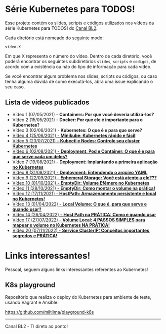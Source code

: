 # Série Kubernetes para TODOS!

Esse projeto contém os slides, scripts e códigos utilizados nos vídeos da série Kubernetes para TODOS! do [Canal BL2](https://www.youtube.com/channel/UCH88sk6G7zG3xE_0zCSJlAQ).

Cada diretório está nomeado do seguinte modo:

```
video-X
```

Em que X representa o número do vídeo. Dentro de cada diretório, você poderá encontrar os seguintes subdiretórios `slides`, `scripts` e `codigos`, de acordo com a existência ou não do tipo de informação para cada vídeo.

Se você encontrar algum problema nos slides, scripts ou códigos, ou caso tenha alguma dúvida de como executá-los, abra uma issue explicando o seu caso.

## Lista de vídeos publicados

* Vídeo 1 (07/05/2021) - **Containers: Por que você deveria utilizá-los?**
* Vídeo 2 (15/05/2021) - **Docker: Por que ele é importante para o Kubernetes?**
* Vídeo 3 (02/06/2021) - **Kubernetes: O que é e para que serve?**
* [Vídeo 4 (25/06/2021) - **Minikube: Kubernetes rápido e fácil**](video-4/README.md)
* [Vídeo 5 (23/07/2021) - **Kubectl e Nodes: Controle seu cluster Kubernetes**](video-5/README.md)
* [Vídeo 6 (02/08/2021) - **Deployment, Pod e Container: O que é e para que serve cada um deles?**](video-6/README.md)
* [Vídeo 7 (19/08/2021) - **Deployment: Implantando a primeira aplicação no Kubernetes**](video-7/README.md)
* [Vídeo 8 (31/08/2021) - **Deployment: Entendendo o arquivo YAML**](video-8/README.md)
* [Vídeo 9 (22/09/2021) - **Ephemeral Storage: Você está atento a ele???**](video-9/README.md)
* [Vídeo 10 (01/10/2021) - **EmptyDir: Volume Efêmero no Kubernetes**](video-10/README.md)
* [Vídeo 11 (28/10/2021) - **EmptyDir: Como montar o volume na prática!**](video-11/README.md)
* [Vídeo 12 (17/11/2021) - **HostPath: Armazenamento persistente e local no Kubernetes!**](video-12/README.md)
* [Vídeo 13 (01/04/2022) - **Local Volume: O que é, para que serve e quando usar?**](video-13/README.md)
* [Vídeo 14 (26/04/2022) - **Host Path na PRÁTICA: Como e quando usar**](video-14/README.md)
* [Vídeo 17 (27/07/2022) - **Volume Local: 4 PASSOS SIMPLES para mapear o volume no Kubernetes NA PRÁTICA!**](video-17/README.md)
* [Vídeo 20 (07/11/2022) - **Service ClusterIP: Conceitos importantes, segredos e PRÁTICA!**](video-20/README.md)
# Links interessantes!

Pessoal, seguem alguns links interessantes referentes ao Kubernetes!

## K8s playground

Repositório que realiza o deploy do Kubernetes para ambiente de teste, usando Vagrant e Ansible:

https://github.com/miltlima/playground-k8s

---
Canal BL2  - TI direto ao ponto!